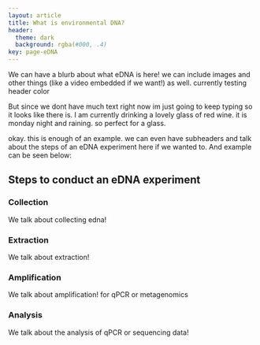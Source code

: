 ```yaml
---
layout: article
title: What is environmental DNA?
header:
  theme: dark
  background: rgba(#000, .4)
key: page-eDNA
---
```



We can have a blurb about what eDNA is here! we can include images and other things (like a video embedded if we want!) as well. currently testing header color

But since we dont have much text right now im just going to keep typing so it looks like there is. I am currently drinking a lovely glass of red wine. it is monday night and raining. so perfect for a glass. 


okay. this is enough of an example. we can even have subheaders and talk about the steps of an eDNA experiment here if we wanted to. And example can be seen below:

## Steps to conduct an eDNA experiment

### Collection

We talk about collecting edna!

### Extraction

We talk about extraction!

### Amplification

We talk about amplification! for qPCR or metagenomics

### Analysis

We talk about the analysis of qPCR or sequencing data!